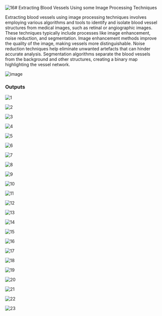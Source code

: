![16](https://github.com/Hirusha99/imageProcessing-bloodVesselExtraction/assets/73214896/eb2f50f3-5a16-403c-b9ad-1a3680883470)# Extracting Blood Vessels Using some Image Processing Techniques

Extracting blood vessels using image processing techniques involves employing various algorithms and tools to identify and isolate blood vessel structures from medical images, such as retinal or angiographic images. 
These techniques typically include processes like image enhancement, noise reduction, and segmentation. Image enhancement methods improve the quality of the image, making vessels more distinguishable. 
Noise reduction techniques help eliminate unwanted artefacts that can hinder accurate analysis. 
Segmentation algorithms separate the blood vessels from the background and other structures, creating a binary map highlighting the vessel network.

![image](https://github.com/Hirusha99/imageProcessing-bloodVesselExtraction/assets/73214896/80fe07f5-54f4-4aca-b518-31ba3feb2b52)

### Outputs
![1](https://github.com/Hirusha99/imageProcessing-bloodVesselExtraction/assets/73214896/80a1c80f-d46e-40ae-9d9b-2fbc99c71981)

![2](https://github.com/Hirusha99/imageProcessing-bloodVesselExtraction/assets/73214896/45b71052-7b22-45bd-97ee-aa1f8e86250b)

![3](https://github.com/Hirusha99/imageProcessing-bloodVesselExtraction/assets/73214896/40ce3d29-2a0b-4763-bb93-0a2d20a923b1)

![4](https://github.com/Hirusha99/imageProcessing-bloodVesselExtraction/assets/73214896/d3eb9ba6-cc2d-4edd-b09d-65286b8dc195)

![5](https://github.com/Hirusha99/imageProcessing-bloodVesselExtraction/assets/73214896/f1a29b75-ceeb-40c7-8524-648b93667a05)

![6](https://github.com/Hirusha99/imageProcessing-bloodVesselExtraction/assets/73214896/ba42d094-1c23-42f0-b88b-f78afd4261d6)

![7](https://github.com/Hirusha99/imageProcessing-bloodVesselExtraction/assets/73214896/8c20e4bd-05ac-4a36-93ce-09388da02663)

![8](https://github.com/Hirusha99/imageProcessing-bloodVesselExtraction/assets/73214896/c5dc45fd-9688-4f59-9323-b7c4dee7ea13)

![9](https://github.com/Hirusha99/imageProcessing-bloodVesselExtraction/assets/73214896/bb47e877-16b2-40c2-aede-0b1d621ad1eb)

![10](https://github.com/Hirusha99/imageProcessing-bloodVesselExtraction/assets/73214896/082c3aa3-efbc-4f26-aba3-673bfe90cd45)

![11](https://github.com/Hirusha99/imageProcessing-bloodVesselExtraction/assets/73214896/0e240c0d-bb5d-45d1-9e19-404794c42072)

![12](https://github.com/Hirusha99/imageProcessing-bloodVesselExtraction/assets/73214896/0ec343a9-adc7-40b5-b7ea-b5faef91829b)

![13](https://github.com/Hirusha99/imageProcessing-bloodVesselExtraction/assets/73214896/19018089-1a33-4e0d-b5b9-ebf32183e60d)

![14](https://github.com/Hirusha99/imageProcessing-bloodVesselExtraction/assets/73214896/59747079-2dbc-4791-a586-32caa10b837d)

![15](https://github.com/Hirusha99/imageProcessing-bloodVesselExtraction/assets/73214896/7c8921c4-bb18-4f08-9296-8840f39f3e43)

![16](https://github.com/Hirusha99/imageProcessing-bloodVesselExtraction/assets/73214896/dcdd6754-bf45-45e3-8f47-5920a5943464)

![17](https://github.com/Hirusha99/imageProcessing-bloodVesselExtraction/assets/73214896/c9dd625b-3d6a-4acc-bff4-481808b8e6ff)

![18](https://github.com/Hirusha99/imageProcessing-bloodVesselExtraction/assets/73214896/320e1a96-9e54-4f6f-9f70-9fa01fc6df89)

![19](https://github.com/Hirusha99/imageProcessing-bloodVesselExtraction/assets/73214896/299eb6f7-9310-4fed-b5bc-5e27bcccd5c4)

![20](https://github.com/Hirusha99/imageProcessing-bloodVesselExtraction/assets/73214896/2f19ae50-f8cc-44b7-8b09-212b038b8a2c)

![21](https://github.com/Hirusha99/imageProcessing-bloodVesselExtraction/assets/73214896/40abe443-f43d-475c-b826-93f6fcdc5fa1)

![22](https://github.com/Hirusha99/imageProcessing-bloodVesselExtraction/assets/73214896/2f92aa8a-86d6-4ebd-98f3-6f164c36f5f9)

![23](https://github.com/Hirusha99/imageProcessing-bloodVesselExtraction/assets/73214896/8dc31488-cc12-4ca3-8aca-0850340ec32c)
